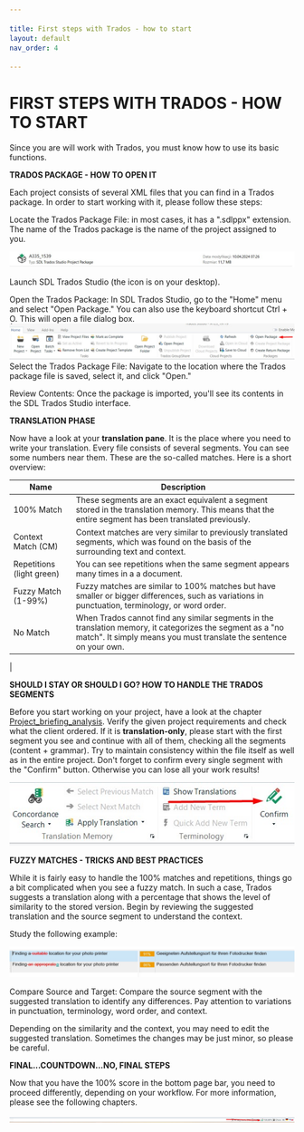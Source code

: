 ```yaml
---

title: First steps with Trados - how to start
layout: default
nav_order: 4

---
```

FIRST STEPS WITH TRADOS - HOW TO START
===============

Since you are will work with Trados, you must know how to use its basic functions.

**TRADOS PACKAGE - HOW TO OPEN IT**

Each project consists of several XML files that you can find in a Trados package. In order to start working with it, please follow these steps:

Locate the Trados Package File: in most cases, it has a ".sdlppx" extension. The name of the Trados package is the name of the project assigned to you.

![Trados](Tradospackage.jpg)

Launch SDL Trados Studio (the icon is on your desktop).

Open the Trados Package: In SDL Trados Studio, go to the "Home" menu and select "Open Package." You can also use the keyboard shortcut Ctrl + O. This will open a file dialog box.
![open](openpage.jpg)
Select the Trados Package File: Navigate to the location where the Trados package file is saved, select it, and click "Open."

Review Contents: Once the package is imported, you'll see its contents in the SDL Trados Studio interface.

**TRANSLATION PHASE**

Now have a look at your **translation pane**. It is the place where you need to write your translation. Every file consists of several segments. You can see some numbers near them. 
These are the so-called matches. Here is a short overview:

| Name            | Description                                                                                                                                                      |
|-----------------|------------------------------------------------------------------------------------------------------------------------------------------------------------------|
| 100% Match      | These segments are an exact equivalent a segment stored in the translation memory. This means that the entire segment has been translated previously.             |
| Context Match (CM)   | Context matches are very similar to previously translated segments, which was found on the basis of the surrounding text and context.                          |
| Repetitions (light green)     | You can see repetitions when the same segment appears many times in a a document. |
| Fuzzy Match (1-99%)     | Fuzzy matches are similar to 100% matches but have smaller or bigger differences, such as variations in punctuation, terminology, or word order.                             |
| No Match        | When Trados cannot find any similar segments in the translation memory, it categorizes the segment as a "no match". It simply means you must translate the sentence on your own.  
|

**SHOULD I STAY OR SHOULD I GO? HOW TO HANDLE THE TRADOS SEGMENTS**

Before you start working on your project, have a look at the chapter [Project_briefing_analysis](Project_briefing_analysis.md). Verify the given project requirements and check what the client ordered. If it is **translation-only**, please start with the first segment you see
and continue with all of them, checking all the segments (content + grammar). Try to maintain consistency within the file itself as well as in the entire project. Don't forget to confirm every single segment with the "Confirm" button. Otherwise you can lose all your work results!

![confirm](confirm.jpg)

**FUZZY MATCHES - TRICKS AND BEST PRACTICES**

While it is fairly easy to handle the 100% matches and repetitions, things go a bit complicated when you see a fuzzy match. In such a case, Trados suggests a translation along with a percentage that shows the level of similarity to the stored version. Begin by reviewing the suggested translation and the source segment to understand the context.

Study the following example:

![fuzzy](fuzzy.jpg)

Compare Source and Target: Compare the source segment with the suggested translation to identify any differences. Pay attention to variations in punctuation, terminology, word order, and context.

Depending on the similarity and the context, you may need to edit the suggested translation. Sometimes the changes may be just minor, so please be careful.

**FINAL...COUNTDOWN...NO, FINAL STEPS**

Now that you have the 100% score in the bottom page bar, you need to proceed differently, depending on your workflow. For more information, please see the following chapters.

![progressbar](progress_bar.jpg)
